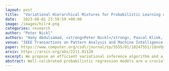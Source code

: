 ```yaml
---
layout: post
title:  "Variational Hierarchical Mixtures for Probabilistic Learning of Inverse Dynamics"
date:   2023-08-01 23:59:59 +00:00
image: /images/hilr4.png
categories: research
author: "Peter Nickl"
authors: "Hany Abdulsamad, <strong>Peter Nickl</strong>, Pascal Klink, and Jan Peters"
venue: "IEEE Transactions on Pattern Analysis and Machine Intelligence (TPAMI)"
paper: https://www.computer.org/csdl/journal/tp/5555/01/10247551/1QnVQyLVXYA
arxiv: https://arxiv.org/abs/2211.01120
excerpt: We propose an efficient variational inference algorithm and a hierarchical extension to an infinite mixture of local linear regression units with applications to robot control. The hierarchical extension allows for weight-sharing and improved model compression.
abstract: Well-calibrated probabilistic regression models are a crucial learning component in robotics applications as datasets grow rapidly and tasks become more complex. Unfortunately, classical regression models are usually either probabilistic kernel machines with a flexible structure that does not scale gracefully with data or deterministic and vastly scalable automata, albeit with a restrictive parametric form and poor regularization. In this paper, we consider a probabilistic hierarchical modeling paradigm that combines the benefits of both worlds to deliver computationally efficient representations with inherent complexity regularization. The presented approaches are probabilistic interpretations of local regression techniques that approximate nonlinear functions through a set of local linear or polynomial units. Importantly, we rely on principles from Bayesian nonparametrics to formulate flexible models that adapt their complexity to the data and can potentially encompass an infinite number of components. We derive two efficient variational inference techniques to learn these representations and highlight the advantages of hierarchical infinite local regression models, such as dealing with non-smooth functions, mitigating catastrophic forgetting, and enabling parameter sharing and fast predictions. Finally, we validate this approach on large inverse dynamics datasets and test the learned models in real-world control scenarios.
---
```



